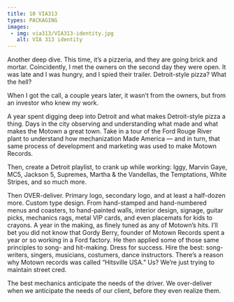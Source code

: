 ```yaml
---
title: 10 VIA313
types: PACKAGING
images:
 - img: via313/VIA313-identity.jpg
   alt: VIA 313 identity
---
```


Another deep dive. This time, it’s a pizzeria, and they are going brick and mortar. Coincidently, I met the owners on the second day they were open. It was late and I was hungry, and I spied their trailer. Detroit-style pizza? What the hell?

When I got the call, a couple years later, it wasn’t from the owners, but from an investor who knew my work.

A year spent digging deep into Detroit and what makes Detroit-style pizza a thing. Days in the city observing and understanding what made and what makes the Motown a great town. Take in a tour of the Ford Rouge River plant to understand how mechanization Made America — and in turn, that same process of development and marketing was used to make Motown Records.

Then, create a Detroit playlist, to crank up while working: Iggy, Marvin Gaye, MC5, Jackson 5, Supremes, Martha & the Vandellas, the Temptations, White Stripes, and so much more.

Then OVER-deliver. Primary logo, secondary logo, and at least a half-dozen more. Custom type design. From hand-stamped and hand-numbered menus and coasters, to hand-painted walls, interior design, signage, guitar picks, mechanics rags, metal VIP cards, and even placemats for kids to crayons. A year in the making, as finely tuned as any of Motown’s hits. I’ll bet you did not know that Gordy Berry, founder of Motown Records spent a year or so working in a Ford factory. He then applied some of those same principles to song- and hit-making. Dress for success. Hire the best: song-writers, singers, musicians, costumers, dance instructors. There’s a reason why Motown records was called “Hitsville USA.” Us? We’re just trying to maintain street cred.

The best mechanics anticipate the needs of the driver. We over-deliver when we anticipate the needs of our client, before they even realize them.
